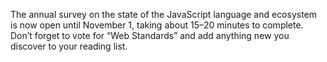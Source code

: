 The annual survey on the state of the JavaScript language and ecosystem is now open until November 1, taking about 15–20 minutes to complete. Don’t forget to vote for “Web Standards” and add anything new you discover to your reading list.
